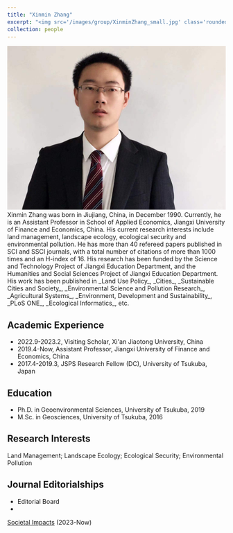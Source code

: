 ```yaml
---
title: "Xinmin Zhang"
excerpt: "<img src='/images/group/XinminZhang_small.jpg' class='rounded-corners'><br/>Principal Investigator"
collection: people
---
```

<img src='/images/group/XinminZhang.jpg' class='rounded-corners'>
<br/>Xinmin Zhang was born in Jiujiang, China, in December 1990. Currently, he is an Assistant Professor in School of Applied Economics, Jiangxi University of Finance and Economics, China. His current research interests include land management, landscape ecology, ecological security and environmental pollution. He has more than 40 refereed papers published in SCI and SSCI journals, with a total number of citations of more than 1000 times and an H-index of 16. His research has been funded by the Science and Technology Project of Jiangxi Education Department, and the Humanities and Social Sciences Project of Jiangxi Education Department. His work has been published in _Land Use Policy_, _Cities_, _Sustainable Cities and Society_, _Environmental Science and Pollution Research_, _Agricultural Systems_, _Environment, Development and Sustainability_, _PLoS ONE_, _Ecological Informatics_, etc.<br/>

## Academic Experience
* 2022.9-2023.2, Visiting Scholar, Xi'an Jiaotong University, China
* 2019.4-Now, Assistant Professor, Jiangxi University of Finance and Economics, China
* 2017.4-2019.3, JSPS Research Fellow (DC), University of Tsukuba, Japan

## Education
* Ph.D. in Geoenvironmental Sciences, University of Tsukuba, 2019
* M.Sc. in Geosciences, University of Tsukuba, 2016

## Research Interests
Land Management; Landscape Ecology; Ecological Security; Environmental Pollution

## Journal Editorialships
* Editorial Board
* 
[Societal Impacts](https://www.sciencedirect.com/journal/societal-impacts) (2023-Now)

